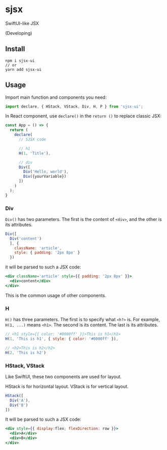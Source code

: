 # sjsx

SwiftUI-like JSX

(Developing)

## Install

```shell
npm i sjsx-ui
// or
yarn add sjsx-ui
```

## Usage

Import main function and components you need:

```jsx
import declare, { HStack, VStack, Div, H, P } from 'sjsx-ui';
```

In React component, use `declare()` in the `return ()` to replace classic JSX:

```jsx
const App = () => {
  return (
    declare(
      // SJSX code

      // h1
      H(1, 'Title'),

      // div
      Div([
        Div('Hello, world'),
        Div({yourVariable})
      ])
    )
  );
}

```

### Div

`Div()` has two parameters. The first is the content of `<div>`, and the other is its attributes.

```jsx
Div([
  Div('content')
  ], {
    className: 'article',
    style: { padding: '2px 8px' }
  })
```

it will be parsed to such a JSX code:

```jsx
<div className='article' style={{ padding: '2px 8px' }}>
  <div>content</div>
</div>
```

This is the common usage of other components.

### H

`H()` has three parameters. The first is to specify what `<h?>` is. For example, `H(1, ...)` means `<h1>`. The second is its content. The last is its attributes.

```jsx
// <h1 style={{ color: '#0000ff' }}>This is h1</h1>
H(1, 'This is h1', { style: { color: '#0000ff' }),

// <h2>This is h2</h2>
H(2, 'This is h2')
```

### HStack, VStack

Like SwiftUI, these two components are used for layout.

HStack is for horizontal layout. VStack is for vertical layout.

```jsx
HStack([
  Div('A'),
  Div('B')
])
```

It will be parsed to such a JSX code:

```jsx
<div style={{ display:flex; flexDirection: row }}>
  <div>A</div>
  <div>B</div>
</div>
```
